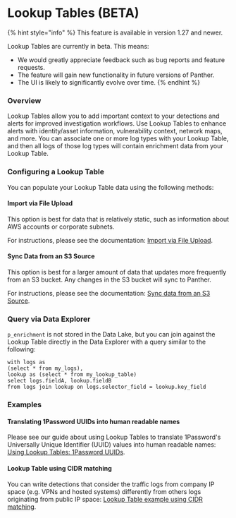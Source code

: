 # Lookup Tables (BETA)

{% hint style="info" %}
This feature is available in version 1.27 and newer.

Lookup Tables are currently in beta. This means:&#x20;

* We would greatly appreciate feedback such as bug reports and feature requests.
* The feature will gain new functionality in future versions of Panther.&#x20;
* The UI is likely to significantly evolve over time.
{% endhint %}

### Overview

Lookup Tables allow you to add important context to your detections and alerts for improved investigation workflows. Use Lookup Tables to enhance alerts with identity/asset information, vulnerability context, network maps, and more. You can associate one or more log types with your Lookup Table, and then all logs of those log types will contain enrichment data from your Lookup Table.



### Configuring a Lookup Table

You can populate your Lookup Table data using the following methods:

#### Import via File Upload

This option is best for data that is relatively static, such as information about AWS accounts or corporate subnets.&#x20;

For instructions, please see the documentation: [Import via File Upload](file-upload.md).

#### Sync Data from an S3 Source

This option is best for a larger amount of data that updates more frequently from an S3 bucket. Any changes in the S3 bucket will sync to Panther.

For instructions, please see the documentation: [Sync data from an S3 Source](s3-source.md).

### Query via Data Explorer

`p_enrichment` is not stored in the Data Lake, but you can join against the Lookup Table directly in the Data Explorer with a query similar to the following:&#x20;

```
with logs as 
(select * from my_logs), 
lookup as (select * from my_lookup_table) 
select logs.fieldA, lookup.fieldB 
from logs join lookup on logs.selector_field = lookup.key_field
```

### Examples

#### Translating 1Password UUIDs into human readable names

Please see our guide about using Lookup Tables to translate 1Password's Universally Unique Identifier (UUID) values into human readable names: [Using Lookup Tables: 1Password UUIDs](https://docs.runpanther.io/guides/using-lookup-tables-1password-uuids).

#### Lookup Table using CIDR matching

You can write detections that consider the traffic logs from company IP space (e.g. VPNs and hosted systems) differently from others logs originating from public IP space: [Lookup Table example using CIDR matching](file-upload.md#example-using-cidr-matching).
